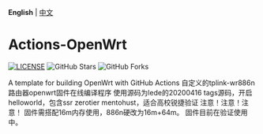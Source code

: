 **English** | [中文](https://p3terx.com/archives/build-openwrt-with-github-actions.html)

# Actions-OpenWrt

[![LICENSE](https://img.shields.io/github/license/mashape/apistatus.svg?style=flat-square&label=LICENSE)](https://github.com/P3TERX/Actions-OpenWrt/blob/master/LICENSE)
![GitHub Stars](https://img.shields.io/github/stars/P3TERX/Actions-OpenWrt.svg?style=flat-square&label=Stars&logo=github)
![GitHub Forks](https://img.shields.io/github/forks/P3TERX/Actions-OpenWrt.svg?style=flat-square&label=Forks&logo=github)

A template for building OpenWrt with GitHub Actions
自定义的tplink-wr886n路由器openwrt固件在线编译程序
使用源码为lede的20200416 tags源码，开启helloworld，包含ssr zerotier mentohust，适合高校锐捷验证
注意！注意！注意！ 固件需搭配16m内存使用，886n硬改为16m+64m。
固件目前在验证使用中。

